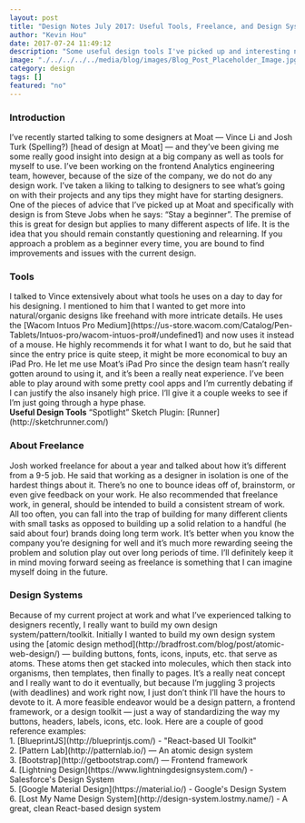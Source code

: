 ```yaml
---
layout: post
title: "Design Notes July 2017: Useful Tools, Freelance, and Design Systems"
author: "Kevin Hou"
date: 2017-07-24 11:49:12
description: "Some useful design tools I've picked up and interesting notes about freelance work (not limited to design specifically) as well as my thoughts on design systems."
image: "./../../../../media/blog/images/Blog_Post_Placeholder_Image.jpg"
category: design
tags: []
featured: "no"
---
```

<h3 class="post-subheader">Introduction</h3>
I’ve recently started talking to some designers at Moat — Vince Li and Josh Turk (Spelling?) [head of design at Moat] — and they’ve been giving me some really good insight into design at a big company as well as tools for myself to use. I’ve been working on the frontend Analytics engineering team, however, because of the size of the company, we do not do any design work. I’ve taken a liking to talking to designers to see what’s going on with their projects and any tips they might have for starting designers.
<br class="post-line-break">
One of the pieces of advice that I’ve picked up at Moat and specifically with design is from Steve Jobs when he says: “Stay a beginner”. The premise of this is great for design but applies to many different aspects of life. It is the idea that you should remain constantly questioning and relearning. If you approach a problem as a beginner every time, you are bound to find improvements and issues with the current design.
<br class="post-line-break">
<h3 class="post-subheader">Tools</h3>
I talked to Vince extensively about what tools he uses on a day to day for his designing. I mentioned to him that I wanted to get more into natural/organic designs like freehand with more intricate details. He uses the [Wacom Intuos Pro Medium](https://us-store.wacom.com/Catalog/Pen-Tablets/Intuos-pro/wacom-intuos-pro#/undefined1) and now uses it instead of a mouse. He highly recommends it for what I want to do, but he said that since the entry price is quite steep, it might be more economical to buy an iPad Pro. He let me use Moat’s iPad Pro since the design team hasn’t really gotten around to using it, and it’s been a really neat experience. I’ve been able to play around with some pretty cool apps and I’m currently debating if I can justify the also insanely high price. I’ll give it a couple weeks to see if I’m just going through a hype phase.
<br class="post-line-break">
<b>Useful Design Tools</b>
“Spotlight” Sketch Plugin: [Runner](http://sketchrunner.com/)
<br class="post-line-break">
<h3 class="post-subheader">About Freelance</h3>
Josh worked freelance for about a year and talked about how it’s different from a 9-5 job. He said that working as a designer in isolation is one of the hardest things about it. There’s no one to bounce ideas off of, brainstorm, or even give feedback on your work. He also recommended that freelance work, in general, should be intended to build a consistent stream of work. All too often, you can fall into the trap of building for many different clients with small tasks as opposed to building up a solid relation to a handful (he said about four) brands doing long term work. It’s better when you know the company you’re designing for well and it’s much more rewarding seeing the problem and solution play out over long periods of time. I’ll definitely keep it in mind moving forward seeing as freelance is something that I can imagine myself doing in the future.
<br class="post-line-break">
<h3 class="post-subheader">Design Systems</h3>
Because of my current project at work and what I’ve experienced talking to designers recently, I really want to build my own design system/pattern/toolkit. Initially I wanted to build my own design system using the [atomic design method](http://bradfrost.com/blog/post/atomic-web-design/) — building buttons, fonts, icons, inputs, etc. that serve as atoms. These atoms then get stacked into molecules, which then stack into organisms, then templates, then finally to pages. It’s a really neat concept and I really want to do it eventually, but because I’m juggling 3 projects (with deadlines) and work right now, I just don’t think I’ll have the hours to devote to it. A more feasible endeavor would be a design pattern, a frontend framework, or a design toolkit — just a way of standardizing the way my buttons, headers, labels, icons, etc. look. Here are a couple of good reference examples:<br>
1. [BlueprintJS](http://blueprintjs.com/) - "React-based UI Toolkit"<br>
2. [Pattern Lab](http://patternlab.io/) — An atomic design system<br>
3. [Bootstrap](http://getbootstrap.com/) — Frontend framework<br>
4. [Lightning Design](https://www.lightningdesignsystem.com/) - Salesforce's Design System<br>
5. [Google Material Design](https://material.io/) - Google's Design System<br>
6. [Lost My Name Design System](http://design-system.lostmy.name/) - A great, clean React-based design system<br>
